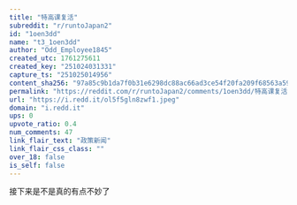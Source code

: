 ```yaml
---
title: "特高课复活"
subreddit: "r/runtoJapan2"
id: "1oen3dd"
name: "t3_1oen3dd"
author: "Odd_Employee1845"
created_utc: 1761275611
created_key: "251024031331"
capture_ts: "251025014956"
content_sha256: "97a85c9b1da7f0b31e6298dc88ac66ad3ce54f20fa209f68563a59c839fb9192"
permalink: "https://reddit.com/r/runtoJapan2/comments/1oen3dd/特高课复活/"
url: "https://i.redd.it/ol5f5gln8zwf1.jpeg"
domain: "i.redd.it"
ups: 0
upvote_ratio: 0.4
num_comments: 47
link_flair_text: "政策新闻"
link_flair_css_class: ""
over_18: false
is_self: false
---
```


接下来是不是真的有点不妙了
